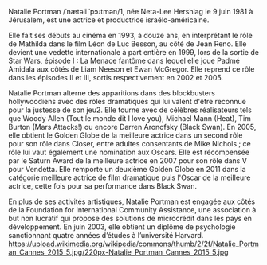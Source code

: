 Natalie Portman /ˈnætəli ˈpɔɹtmən/1, née Neta-Lee Hershlag le 9 juin 1981 à Jérusalem, est une actrice et productrice israélo-américaine.

Elle fait ses débuts au cinéma en 1993, à douze ans, en interprétant le rôle de Mathilda dans le film Léon de Luc Besson, au côté de Jean Reno. Elle devient une vedette internationale à part entière en 1999, lors de la sortie de Star Wars, épisode I : La Menace fantôme dans lequel elle joue Padmé Amidala aux côtés de Liam Neeson et Ewan McGregor. Elle reprend ce rôle dans les épisodes II et III, sortis respectivement en 2002 et 2005.

Natalie Portman alterne des apparitions dans des blockbusters hollywoodiens avec des rôles dramatiques qui lui valent d'être reconnue pour la justesse de son jeu2. Elle tourne avec de célèbres réalisateurs tels que Woody Allen (Tout le monde dit I love you), Michael Mann (Heat), Tim Burton (Mars Attacks!) ou encore Darren Aronofsky (Black Swan). En 2005, elle obtient le Golden Globe de la meilleure actrice dans un second rôle pour son rôle dans Closer, entre adultes consentants de Mike Nichols ; ce rôle lui vaut également une nomination aux Oscars. Elle est récompensée par le Saturn Award de la meilleure actrice en 2007 pour son rôle dans V pour Vendetta. Elle remporte un deuxième Golden Globe en 2011 dans la catégorie meilleure actrice de film dramatique puis l'Oscar de la meilleure actrice, cette fois pour sa performance dans Black Swan.

En plus de ses activités artistiques, Natalie Portman est engagée aux côtés de la Foundation for International Community Assistance, une association à but non lucratif qui propose des solutions de microcrédit dans les pays en développement. En juin 2003, elle obtient un diplôme de psychologie sanctionnant quatre années d’études à l’université Harvard. 
https://upload.wikimedia.org/wikipedia/commons/thumb/2/2f/Natalie_Portman_Cannes_2015_5.jpg/220px-Natalie_Portman_Cannes_2015_5.jpg